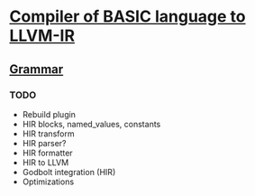 # [Compiler of BASIC language to LLVM-IR](https://github.com/VladBermishev/BMSTU_Compilers_Coursework/blob/master/doc/Report.pdf)
## [Grammar](https://github.com/VladBermishev/BMSTU_Compilers_Coursework/blob/master/doc/grammar.bnf)

### TODO
- Rebuild plugin
- HIR blocks, named_values, constants
- HIR transform
- HIR parser?
- HIR formatter
- HIR to LLVM
- Godbolt integration (HIR)
- Optimizations